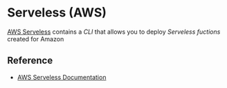 # Serveless (AWS)

[AWS Serveless](https://www.serverless.com/framework/docs/providers/aws/cli-reference/) contains a *CLI* that allows you to deploy *Serveless fuctions* created for Amazon

## Reference

- [AWS Serveless Documentation](https://www.serverless.com/framework/docs/providers/aws/cli-reference/)
